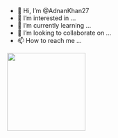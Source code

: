 - 👋 Hi, I’m @AdnanKhan27
- 👀 I’m interested in ...
- 🌱 I’m currently learning ...
- 💞️ I’m looking to collaborate on ...
- 📫 How to reach me ...

<!---
AdnanKhan27/AdnanKhan27 is a ✨ special ✨ repository because its `README.md` (this file) appears on your GitHub profile.
You can click the Preview link to take a look at your changes.
--->
<a href="https://github.com/AdnanKhan27">
  <img height="180em" src="https://github-readme-stats.vercel.app/api/top-langs/?username=AdnanKhan27&theme=buefy&layout=compact" />
</a>
